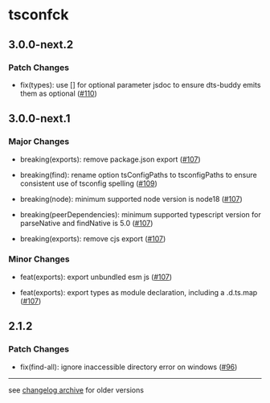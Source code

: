 # tsconfck

## 3.0.0-next.2

### Patch Changes

- fix(types): use [] for optional parameter jsdoc to ensure dts-buddy emits them as optional ([#110](https://github.com/dominikg/tsconfck/pull/110))

## 3.0.0-next.1

### Major Changes

- breaking(exports): remove package.json export ([#107](https://github.com/dominikg/tsconfck/pull/107))

- breaking(find): rename option tsConfigPaths to tsconfigPaths to ensure consistent use of tsconfig spelling ([#109](https://github.com/dominikg/tsconfck/pull/109))

- breaking(node): minimum supported node version is node18 ([#107](https://github.com/dominikg/tsconfck/pull/107))

- breaking(peerDependencies): minimum supported typescript version for parseNative and findNative is 5.0 ([#107](https://github.com/dominikg/tsconfck/pull/107))

- breaking(exports): remove cjs export ([#107](https://github.com/dominikg/tsconfck/pull/107))

### Minor Changes

- feat(exports): export unbundled esm js ([#107](https://github.com/dominikg/tsconfck/pull/107))

- feat(exports): export types as module declaration, including a .d.ts.map ([#107](https://github.com/dominikg/tsconfck/pull/107))

## 2.1.2

### Patch Changes

- fix(find-all): ignore inaccessible directory error on windows ([#96](https://github.com/dominikg/tsconfck/issues/96))

---

see [changelog archive](./CHANGELOG_archive.md) for older versions
